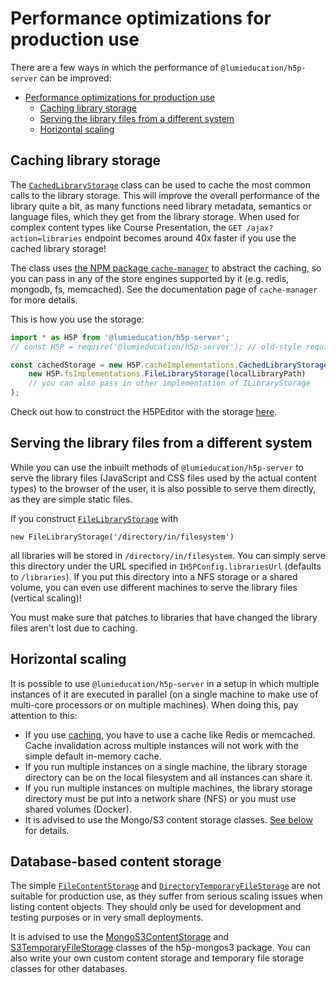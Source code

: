 # Performance optimizations for production use

There are a few ways in which the performance of `@lumieducation/h5p-server` can
be improved:

* [Performance optimizations for production
  use](#performance-optimizations-for-production-use)
  * [Caching library
    storage](performance-optimizations.md#caching-library-storage)
  * [Serving the library files from a different
    system](#serving-the-library-files-from-a-different-system)
  * [Horizontal scaling](performance-optimizations.md#horizontal-scaling)

## Caching library storage

The
[`CachedLibraryStorage`](/packages/h5p-server/implementation/cache/CachedLibraryStorage.ts)
class can be used to cache the most common calls to the library storage. This
will improve the overall performance of the library quite a bit, as many
functions need library metadata, semantics or language files, which they get
from the library storage. When used for complex content types like Course
Presentation, the `GET /ajax?action=libraries` endpoint becomes around 40x
faster if you use the cached library storage!

The class uses [the NPM package
`cache-manager`](https://www.npmjs.com/package/cache-manager) to abstract the
caching, so you can pass in any of the store engines supported by it (e.g.
redis, mongodb, fs, memcached). See the documentation page of `cache-manager`
for more details.

This is how you use the storage:

```javascript
import * as H5P from '@lumieducation/h5p-server';
// const H5P = require('@lumieducation/h5p-server'); // old-style require alternative

const cachedStorage = new H5P.cacheImplementations.CachedLibraryStorage(
    new H5P.fsImplementations.FileLibraryStorage(localLibraryPath)
    // you can also pass in other implementation of ILibraryStorage
);
```

Check out how to construct the H5PEditor with the storage
[here](../usage/h5p-editor-constructor.md).

## Serving the library files from a different system

While you can use the inbuilt methods of `@lumieducation/h5p-server` to serve the
library files (JavaScript and CSS files used by the actual content types) to
the browser of the user, it is also possible to serve them directly, as they are
simple static files.

If you construct
[`FileLibraryStorage`](/packages/h5p-server/implementation/fs/ileLibraryStorage.ts)
with

`new FileLibraryStorage('/directory/in/filesystem')`

all libraries will be stored in `/directory/in/filesystem`. You can simply serve
this directory under the URL specified in `IH5PConfig.librariesUrl` (defaults
to `/libraries`). If you put this directory into a NFS storage or a shared
volume, you can even use different machines to serve the library files
(vertical scaling)!

You must make sure that patches to libraries that have changed the library files
aren't lost due to caching.

## Horizontal scaling

It is possible to use `@lumieducation/h5p-server` in a setup in which multiple
instances of it are executed in parallel (on a single machine to make use of
multi-core processors or on multiple machines). When doing this, pay attention
to this:

* If you use [caching](performance-optimizations.md#caching-library-storage),
  you have to use a cache like Redis or memcached. Cache invalidation across
  multiple instances will not work  with the simple default in-memory cache.
* If you run multiple instances on a single machine, the library storage
  directory can be on the local filesystem and all instances can share it.
* If you run multiple instances on multiple machines, the library storage
  directory must be put into a network share (NFS) or you must use shared
  volumes (Docker).
* It is advised to use the Mongo/S3 content storage classes. [See
  below](#database-based-content-storage) for details.

## Database-based content storage

The simple
[`FileContentStorage`](/packages/h5p-server/implementation/fs/FileContentStorage.ts)
and
[`DirectoryTemporaryFileStorage`](/packages/h5p-server/implementation/fs/DirectoryTemporaryFileStorage.ts)
are not suitable for production use, as they suffer from serious scaling issues
when listing content objects. They should only be used for development and
testing purposes or in very small deployments.

It is advised to use the
[MongoS3ContentStorage](/docs/packages/h5p-mongos3/mongo-s3-content-storage.md)
and
[S3TemporaryFileStorage](/docs/packages/h5p-mongos3/s3-temporary-file-storage.md)
classes of the h5p-mongos3 package. You can also write your own custom content
storage and temporary file storage classes for other databases.